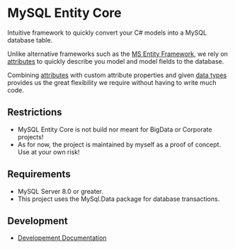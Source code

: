 # MySQL Entity Core

Intuitive framework to quickly convert your C# models into a MySQL database table.

Unlike alternative frameworks such as the [MS Entity Framework](https://docs.microsoft.com/de-de/ef/), we rely on [attributes](https://docs.microsoft.com/en-us/dotnet/csharp/programming-guide/concepts/attributes/) to quickly describe you model and model fields to the database. 

Combining [attributes](https://docs.microsoft.com/en-us/dotnet/csharp/programming-guide/concepts/attributes/) with custom attribute properties and given [data types](https://docs.microsoft.com/de-de/dotnet/csharp/language-reference/builtin-types/built-in-types) provides us the great flexibility we require without having to write much code.

## Restrictions
* MySQL Entity Core is not build nor meant for BigData or Corporate projects!
* As for now, the project is maintained by myself as a proof of concept. Use at your own risk!

## Requirements
* MySQL Server 8.0 or greater.
* This project uses the MySql.Data package for database transactions.

## Development
* [Developement Documentation](/docs/README.md)
